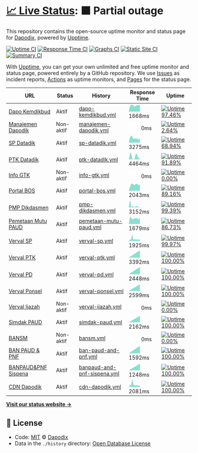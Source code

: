 # [📈 Live Status](https://dapodix.github.io/status): <!--live status--> **🟧 Partial outage**

This repository contains the open-source uptime monitor and status page for [Dapodix](https://dapodix.github.io/status), powered by [Upptime](https://github.com/upptime/upptime).

[![Uptime CI](https://github.com/koj-co/upptime/workflows/Uptime%20CI/badge.svg)](https://github.com/koj-co/upptime/actions?query=workflow%3A%22Uptime+CI%22)
[![Response Time CI](https://github.com/koj-co/upptime/workflows/Response%20Time%20CI/badge.svg)](https://github.com/koj-co/upptime/actions?query=workflow%3A%22Response+Time+CI%22)
[![Graphs CI](https://github.com/koj-co/upptime/workflows/Graphs%20CI/badge.svg)](https://github.com/koj-co/upptime/actions?query=workflow%3A%22Graphs+CI%22)
[![Static Site CI](https://github.com/koj-co/upptime/workflows/Static%20Site%20CI/badge.svg)](https://github.com/koj-co/upptime/actions?query=workflow%3A%22Static+Site+CI%22)
[![Summary CI](https://github.com/koj-co/upptime/workflows/Summary%20CI/badge.svg)](https://github.com/koj-co/upptime/actions?query=workflow%3A%22Summary+CI%22)

With [Upptime](https://upptime.js.org), you can get your own unlimited and free uptime monitor and status page, powered entirely by a GitHub repository. We use [Issues](https://github.com/dapodix/status/issues) as incident reports, [Actions](https://github.com/dapodix/status/actions) as uptime monitors, and [Pages](https://dapodix.github.io/status) for the status page.

<!--start: status pages-->
<!-- This summary is generated by Upptime (https://github.com/upptime/upptime) -->
<!-- Do not edit this manually, your changes will be overwritten -->

| URL                                                                     | Status    | History                                                                                                             | Response Time                                                                                 | Uptime                                                                                                                                                                                                                                       |
| ----------------------------------------------------------------------- | --------- | ------------------------------------------------------------------------------------------------------------------- | --------------------------------------------------------------------------------------------- | -------------------------------------------------------------------------------------------------------------------------------------------------------------------------------------------------------------------------------------------- |
| [Dapo Kemdikbud](https://dapo.kemdikbud.go.id/)                         | Aktif     | [dapo-kemdikbud.yml](https://github.com/dapodix/status/commits/master/history/dapo-kemdikbud.yml)                   | <img alt="Response time graph" src="./graphs/dapo-kemdikbud.png" height="20"> 1668ms          | [![Uptime 97.46%](https://img.shields.io/endpoint?url=https%3A%2F%2Fraw.githubusercontent.com%2Fdapodix%2Fstatus%2Fmaster%2Fapi%2Fdapo-kemdikbud%2Fuptime.json)](https://dapodix.github.io/status/history/dapo-kemdikbud)                    |
| [Manajemen Dapodik](http://datadik.kemdikbud.go.id/)                    | Non-aktif | [manajemen-dapodik.yml](https://github.com/dapodix/status/commits/master/history/manajemen-dapodik.yml)             | <img alt="Response time graph" src="./graphs/manajemen-dapodik.png" height="20"> 0ms          | [![Uptime 2.64%](https://img.shields.io/endpoint?url=https%3A%2F%2Fraw.githubusercontent.com%2Fdapodix%2Fstatus%2Fmaster%2Fapi%2Fmanajemen-dapodik%2Fuptime.json)](https://dapodix.github.io/status/history/manajemen-dapodik)               |
| [SP Datadik](https://sp.datadik.kemdikbud.go.id/)                       | Aktif     | [sp-datadik.yml](https://github.com/dapodix/status/commits/master/history/sp-datadik.yml)                           | <img alt="Response time graph" src="./graphs/sp-datadik.png" height="20"> 3275ms              | [![Uptime 68.94%](https://img.shields.io/endpoint?url=https%3A%2F%2Fraw.githubusercontent.com%2Fdapodix%2Fstatus%2Fmaster%2Fapi%2Fsp-datadik%2Fuptime.json)](https://dapodix.github.io/status/history/sp-datadik)                            |
| [PTK Datadik](https://ptk.datadik.kemdikbud.go.id)                      | Aktif     | [ptk-datadik.yml](https://github.com/dapodix/status/commits/master/history/ptk-datadik.yml)                         | <img alt="Response time graph" src="./graphs/ptk-datadik.png" height="20"> 4464ms             | [![Uptime 91.89%](https://img.shields.io/endpoint?url=https%3A%2F%2Fraw.githubusercontent.com%2Fdapodix%2Fstatus%2Fmaster%2Fapi%2Fptk-datadik%2Fuptime.json)](https://dapodix.github.io/status/history/ptk-datadik)                          |
| [Info GTK](https://info.gtk.kemdikbud.go.id/)                           | Non-aktif | [info-gtk.yml](https://github.com/dapodix/status/commits/master/history/info-gtk.yml)                               | <img alt="Response time graph" src="./graphs/info-gtk.png" height="20"> 0ms                   | [![Uptime 0.00%](https://img.shields.io/endpoint?url=https%3A%2F%2Fraw.githubusercontent.com%2Fdapodix%2Fstatus%2Fmaster%2Fapi%2Finfo-gtk%2Fuptime.json)](https://dapodix.github.io/status/history/info-gtk)                                 |
| [Portal BOS](https://bos.kemdikbud.go.id/)                              | Aktif     | [portal-bos.yml](https://github.com/dapodix/status/commits/master/history/portal-bos.yml)                           | <img alt="Response time graph" src="./graphs/portal-bos.png" height="20"> 2043ms              | [![Uptime 89.16%](https://img.shields.io/endpoint?url=https%3A%2F%2Fraw.githubusercontent.com%2Fdapodix%2Fstatus%2Fmaster%2Fapi%2Fportal-bos%2Fuptime.json)](https://dapodix.github.io/status/history/portal-bos)                            |
| [PMP Dikdasmen](http://pmp.kemdikbud.go.id/)                            | Aktif     | [pmp-dikdasmen.yml](https://github.com/dapodix/status/commits/master/history/pmp-dikdasmen.yml)                     | <img alt="Response time graph" src="./graphs/pmp-dikdasmen.png" height="20"> 3152ms           | [![Uptime 99.39%](https://img.shields.io/endpoint?url=https%3A%2F%2Fraw.githubusercontent.com%2Fdapodix%2Fstatus%2Fmaster%2Fapi%2Fpmp-dikdasmen%2Fuptime.json)](https://dapodix.github.io/status/history/pmp-dikdasmen)                      |
| [Pemetaan Mutu PAUD](https://pemetaanmutu.paud-dikmas.kemdikbud.go.id/) | Aktif     | [pemetaan-mutu-paud.yml](https://github.com/dapodix/status/commits/master/history/pemetaan-mutu-paud.yml)           | <img alt="Response time graph" src="./graphs/pemetaan-mutu-paud.png" height="20"> 1679ms      | [![Uptime 86.73%](https://img.shields.io/endpoint?url=https%3A%2F%2Fraw.githubusercontent.com%2Fdapodix%2Fstatus%2Fmaster%2Fapi%2Fpemetaan-mutu-paud%2Fuptime.json)](https://dapodix.github.io/status/history/pemetaan-mutu-paud)            |
| [Verval SP](http://vervalsp.data.kemdikbud.go.id/)                      | Aktif     | [verval-sp.yml](https://github.com/dapodix/status/commits/master/history/verval-sp.yml)                             | <img alt="Response time graph" src="./graphs/verval-sp.png" height="20"> 1925ms               | [![Uptime 99.97%](https://img.shields.io/endpoint?url=https%3A%2F%2Fraw.githubusercontent.com%2Fdapodix%2Fstatus%2Fmaster%2Fapi%2Fverval-sp%2Fuptime.json)](https://dapodix.github.io/status/history/verval-sp)                              |
| [Verval PTK](http://vervalptk.data.kemdikbud.go.id/)                    | Aktif     | [verval-ptk.yml](https://github.com/dapodix/status/commits/master/history/verval-ptk.yml)                           | <img alt="Response time graph" src="./graphs/verval-ptk.png" height="20"> 3392ms              | [![Uptime 100.00%](https://img.shields.io/endpoint?url=https%3A%2F%2Fraw.githubusercontent.com%2Fdapodix%2Fstatus%2Fmaster%2Fapi%2Fverval-ptk%2Fuptime.json)](https://dapodix.github.io/status/history/verval-ptk)                           |
| [Verval PD](http://vervalpd.data.kemdikbud.go.id/)                      | Aktif     | [verval-pd.yml](https://github.com/dapodix/status/commits/master/history/verval-pd.yml)                             | <img alt="Response time graph" src="./graphs/verval-pd.png" height="20"> 2448ms               | [![Uptime 100.00%](https://img.shields.io/endpoint?url=https%3A%2F%2Fraw.githubusercontent.com%2Fdapodix%2Fstatus%2Fmaster%2Fapi%2Fverval-pd%2Fuptime.json)](https://dapodix.github.io/status/history/verval-pd)                             |
| [Verval Ponsel](https://vervalponsel.data.kemdikbud.go.id/)             | Aktif     | [verval-ponsel.yml](https://github.com/dapodix/status/commits/master/history/verval-ponsel.yml)                     | <img alt="Response time graph" src="./graphs/verval-ponsel.png" height="20"> 2599ms           | [![Uptime 100.00%](https://img.shields.io/endpoint?url=https%3A%2F%2Fraw.githubusercontent.com%2Fdapodix%2Fstatus%2Fmaster%2Fapi%2Fverval-ponsel%2Fuptime.json)](https://dapodix.github.io/status/history/verval-ponsel)                     |
| [Verval Ijazah](https://info.gtk.kemdikbud.go.id/verval_s1/index.php)   | Non-aktif | [verval-ijazah.yml](https://github.com/dapodix/status/commits/master/history/verval-ijazah.yml)                     | <img alt="Response time graph" src="./graphs/verval-ijazah.png" height="20"> 0ms              | [![Uptime 0.00%](https://img.shields.io/endpoint?url=https%3A%2F%2Fraw.githubusercontent.com%2Fdapodix%2Fstatus%2Fmaster%2Fapi%2Fverval-ijazah%2Fuptime.json)](https://dapodix.github.io/status/history/verval-ijazah)                       |
| [Simdak PAUD](https://app.paud-dikmas.kemdikbud.go.id/simdak/)          | Aktif     | [simdak-paud.yml](https://github.com/dapodix/status/commits/master/history/simdak-paud.yml)                         | <img alt="Response time graph" src="./graphs/simdak-paud.png" height="20"> 2162ms             | [![Uptime 100.00%](https://img.shields.io/endpoint?url=https%3A%2F%2Fraw.githubusercontent.com%2Fdapodix%2Fstatus%2Fmaster%2Fapi%2Fsimdak-paud%2Fuptime.json)](https://dapodix.github.io/status/history/simdak-paud)                         |
| [BANSM](https://bansm.kemdikbud.go.id/)                                 | Non-aktif | [bansm.yml](https://github.com/dapodix/status/commits/master/history/bansm.yml)                                     | <img alt="Response time graph" src="./graphs/bansm.png" height="20"> 0ms                      | [![Uptime 0.00%](https://img.shields.io/endpoint?url=https%3A%2F%2Fraw.githubusercontent.com%2Fdapodix%2Fstatus%2Fmaster%2Fapi%2Fbansm%2Fuptime.json)](https://dapodix.github.io/status/history/bansm)                                       |
| [BAN PAUD & PNF](https://banpaudpnf.kemdikbud.go.id/)                   | Aktif     | [ban-paud-and-pnf.yml](https://github.com/dapodix/status/commits/master/history/ban-paud-and-pnf.yml)               | <img alt="Response time graph" src="./graphs/ban-paud-and-pnf.png" height="20"> 1592ms        | [![Uptime 100.00%](https://img.shields.io/endpoint?url=https%3A%2F%2Fraw.githubusercontent.com%2Fdapodix%2Fstatus%2Fmaster%2Fapi%2Fban-paud-and-pnf%2Fuptime.json)](https://dapodix.github.io/status/history/ban-paud-and-pnf)               |
| [BANPAUD&PNF Sispena](https://banpaudpnf.kemdikbud.go.id/sispena/)      | Aktif     | [banpaud-and-pnf-sispena.yml](https://github.com/dapodix/status/commits/master/history/banpaud-and-pnf-sispena.yml) | <img alt="Response time graph" src="./graphs/banpaud-and-pnf-sispena.png" height="20"> 1248ms | [![Uptime 100.00%](https://img.shields.io/endpoint?url=https%3A%2F%2Fraw.githubusercontent.com%2Fdapodix%2Fstatus%2Fmaster%2Fapi%2Fbanpaud-and-pnf-sispena%2Fuptime.json)](https://dapodix.github.io/status/history/banpaud-and-pnf-sispena) |
| [CDN Dapodik](https://cdn-dapodik.kemdikbud.go.id/)                     | Aktif     | [cdn-dapodik.yml](https://github.com/dapodix/status/commits/master/history/cdn-dapodik.yml)                         | <img alt="Response time graph" src="./graphs/cdn-dapodik.png" height="20"> 2081ms             | [![Uptime 100.00%](https://img.shields.io/endpoint?url=https%3A%2F%2Fraw.githubusercontent.com%2Fdapodix%2Fstatus%2Fmaster%2Fapi%2Fcdn-dapodik%2Fuptime.json)](https://dapodix.github.io/status/history/cdn-dapodik)                         |

<!--end: status pages-->

[**Visit our status website →**](https://dapodix.github.io/status)

## 📄 License

- Code: [MIT](./LICENSE) © [Dapodix](https://dapodix.github.io/status)
- Data in the `./history` directory: [Open Database License](https://opendatacommons.org/licenses/odbl/1-0/)

